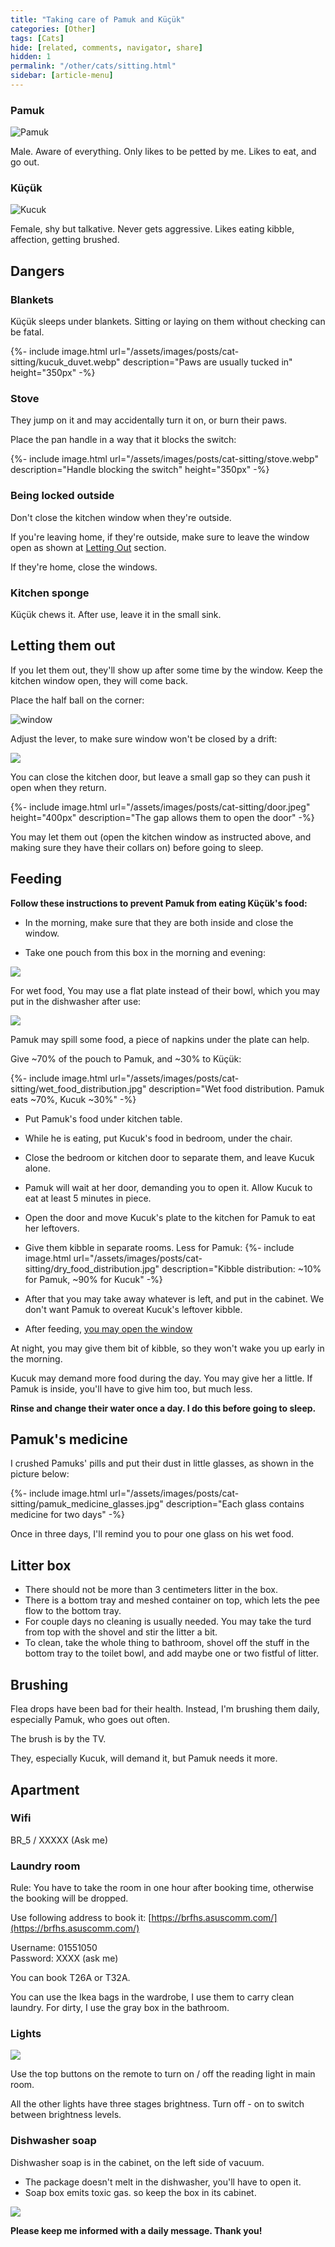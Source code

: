 ```yaml
---
title: "Taking care of Pamuk and Küçük"
categories: [Other]
tags: [Cats]
hide: [related, comments, navigator, share]
hidden: 1
permalink: "/other/cats/sitting.html"
sidebar: [article-menu]
---
```


### Pamuk
![Pamuk](/assets/images/posts/cat-sitting/pamuk.webp)

Male. Aware of everything. Only likes to be petted by me. Likes to eat, and go out.

### Küçük
![Kucuk](/assets/images/posts/cat-sitting/kucuk.webp "Küçük")

Female, shy but talkative. Never gets aggressive. Likes eating kibble, affection, getting brushed.

## Dangers 

### Blankets

Küçük sleeps under blankets. Sitting or laying on them without checking can be fatal.

{%- include image.html url="/assets/images/posts/cat-sitting/kucuk_duvet.webp" description="Paws are usually tucked in" height="350px" -%}


### Stove

They jump on it and may accidentally turn it on, or burn their paws.

Place the pan handle in a way that it blocks the switch:

{%- include image.html url="/assets/images/posts/cat-sitting/stove.webp" description="Handle blocking the switch" height="350px" -%}


### Being locked outside

Don't close the kitchen window when they're outside.

If you're leaving home, if they're outside, make sure to leave the window open as shown at [Letting Out](#letting-out) section.

If they're home, close the windows.

### Kitchen sponge

Küçük chews it. After use, leave it in the small sink.

## Letting them out

If you let them out, they'll show up after some time by the window. Keep the kitchen window open, they will come back.

Place the half ball on the corner:

![window](/assets/images/posts/cat-sitting/window.webp)


Adjust the lever, to make sure window won't be closed by a drift:

![](//www.youtube.com/watch?v=1iZoru6Wl-g?width=700&height=400)

You can close the kitchen door, but leave a small gap so they can push it open when they return.

{%- include image.html url="/assets/images/posts/cat-sitting/door.jpeg" height="400px" description="The gap allows them to open the door" -%}


You may let them out (open the kitchen window as instructed above, and making sure they have their collars on) before going to sleep.


## Feeding

**Follow these instructions to prevent Pamuk from eating Küçük's food:**

- In the morning, make sure that they are both inside and close the window.

- Take one pouch from this box in the morning and evening:

![](/assets/images/posts/cat-sitting/food_pouch.jpeg)


For wet food, You may use a flat plate instead of their bowl, which you may put in the dishwasher after use:

![](/assets/images/posts/cat-sitting/food_dishes.jpg)

Pamuk may spill some food, a piece of napkins under the plate can help.

Give ~70% of the pouch to Pamuk, and ~30% to Küçük:

{%- include image.html url="/assets/images/posts/cat-sitting/wet_food_distribution.jpg" description="Wet food distribution. Pamuk eats ~70%, Kucuk ~30%" -%}

- Put Pamuk's food under kitchen table.
- While he is eating, put Kucuk's food in bedroom, under the chair.
- Close the bedroom or kitchen door to separate them, and leave Kucuk alone.  
- Pamuk will wait at her door, demanding you to open it. Allow Kucuk to eat at least 5 minutes in piece. 
- Open the door and move Kucuk's plate to the kitchen for Pamuk to eat her leftovers.
- Give them kibble in separate rooms. Less for Pamuk:
  {%- include image.html url="/assets/images/posts/cat-sitting/dry_food_distribution.jpg" description="Kibble distribution: ~10% for Pamuk, ~90% for Kucuk" -%}

- After that you may take away whatever is left, and put in the cabinet. We don't want Pamuk to overeat Kucuk's leftover kibble.
- After feeding, [you may open the window](#being-locked-outside)

At night, you may give them bit of kibble, so they won't wake you up early in the morning.

Kucuk may demand more food during the day. You may give her a little. If Pamuk is inside, you'll have to give him too, but much less. 


**Rinse and change their water once a day. I do this before going to sleep.**

[//]: # (Food in the pouch box will be over after three days. You can continue with the food in small boxes:)

[//]: # (![]&#40;/assets/images/posts/cat-sitting/food_box.jpeg&#41;)

[//]: # (Share one box between two cats for morning, one for evening. So you'll consume two boxes per day.)


## Pamuk's medicine

I crushed Pamuks' pills and put their dust in little glasses, as shown in the picture below:

{%- include image.html url="/assets/images/posts/cat-sitting/pamuk_medicine_glasses.jpg" description="Each glass contains medicine for two days" -%}

Once in three days, I'll remind you to pour one glass on his wet food.

## Litter box
- There should not be more than 3 centimeters litter in the box.
- There is a bottom tray and meshed container on top, which lets the pee flow to the bottom tray.
- For couple days no cleaning is usually needed. You may take the turd from top with the shovel and stir the litter a bit.
- To clean, take the whole thing to bathroom, shovel off the stuff in the bottom tray to the toilet bowl, and add maybe one or two fistful of litter.


## Brushing

Flea drops have been bad for their health. Instead, I'm brushing them daily, especially Pamuk, who goes out often.

The brush is by the TV.

They, especially Kucuk, will demand it, but Pamuk needs it more. 


## Apartment

### Wifi
BR_5 / XXXXX (Ask me)

### Laundry room
Rule: You have to take the room in one hour after booking time, otherwise the booking will be dropped.

Use following address to book it:
[https://brfhs.asuscomm.com/](https://brfhs.asuscomm.com/)

Username: 01551050<br>
Password: XXXX (ask me)<br>

You can book T26A or T32A.

You can use the Ikea bags in the wardrobe, I use them to carry clean laundry. For dirty, I use the gray box in the bathroom.

### Lights

![](/assets/images/posts/cat-sitting/remote.jpeg)

Use the top buttons on the remote to turn on / off the reading light in main room.

All the other lights have three stages brightness. Turn off - on to switch between brightness levels.


### Dishwasher soap

Dishwasher soap is in the cabinet, on the left side of vacuum.<br>
- The package doesn't melt in the dishwasher, you'll have to open it.
- Soap box emits toxic gas. so keep the box in its cabinet.

![](/assets/images/posts/cat-sitting/dishwasher_soap.jpeg)



**Please keep me informed with a daily message. Thank you!** 